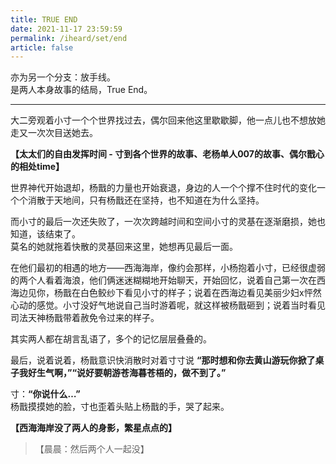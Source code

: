 ```yaml
---
title: TRUE END
date: 2021-11-17 23:59:59
permalink: /iheard/set/end
article: false
---
```


亦为另一个分支：放手线。  
是两人本身故事的结局，True End。

---

大二旁观着小寸一个个世界找过去，偶尔回来他这里歇歇脚，他一点儿也不想放她走又一次次目送她去。

**【太太们的自由发挥时间 - 寸到各个世界的故事、老杨单人007的故事、偶尔戬心的相处time】**

世界神代开始退却，杨戬的力量也开始衰退，身边的人一个个撑不住时代的变化一个个消散于天地间，只有杨戬还在坚持，也不知道在为什么坚持。

而小寸的最后一次还失败了，一次次跨越时间和空间小寸的灵基在逐渐磨损，她也知道，该结束了。  
莫名的她就拖着快散的灵基回来这里，她想再见最后一面。

在他们最初的相遇的地方——西海海岸，像约会那样，小杨抱着小寸，已经很虚弱的两个人看着海浪，他们俩迷迷糊糊地开始聊天，开始回忆，说着自己第一次在西海边见你，杨戬在白色鲛纱下看见小寸的样子；说着在西海边看见美丽少妇x怦然心动的感觉。小寸没好气地说自己当时游着呢，就这样被杨戬砸到；说着当时看见司法天神杨戬带着赦免令过来的样子。

其实两人都在胡言乱语了，多个的记忆层层叠叠的。

最后，说着说着，杨戬意识快消散时对着寸寸说 **“那时想和你去黄山游玩你掀了桌子我好生气啊，”“说好要朝游苍海暮苍梧的，做不到了。”**

寸：**“你说什么…”**  
杨戬摸摸她的脸，寸也歪着头贴上杨戬的手，哭了起来。

**【西海海岸没了两人的身影，繁星点点的】**

> 【晨晨：然后两个人一起没】
